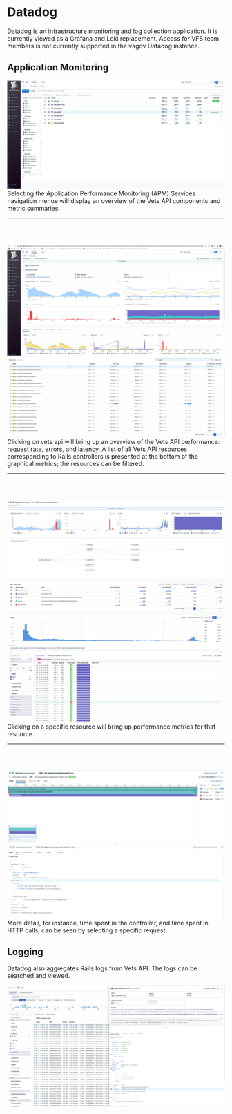 # Datadog
Datadog is an infrastructure monitoring and log collection application. It is currently viewed as a Grafana and Loki replacement. Access for VFS team members is not currently supported in the vagov Datadog instance. 

## Application Monitoring
![APM screen](images/first_monitoring_screen.png)
Selecting the Application Performance Monitoring (APM) Services navigation menue will display an overview of the Vets API components and metric summaries.

---
<br/>
<br/>

![Vets API overview](images/vets-api-overview.png)
![Vets API overview 2](images/vets-api-overview2.png)
Clicking on vets api will bring up an overview of the Vets API performance: request rate, errors, and latency. A list of all Vets API resources corresponding to Rails controllers is presented at the bottom of the graphical metrics; the resources can be filtered.

---
<br/>
<br/>

![resource application controller](images/dd-resource-1.png)
![resource application controller](images/dd-resource-2.png)
Clicking on a specific resource will bring up performance metrics for that resource.

---
<br/>
<br/>

![resource trace](images/dd-resource-trace.png)
More detail, for instance, time spent in the controller, and time spent in HTTP calls,  can be seen by selecting a specific request.

## Logging
Datadog also aggregates Rails logs from Vets API. The logs can be searched and viewed. 

![logs](images/dd-logs.png)

